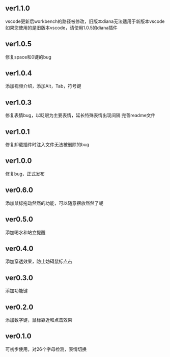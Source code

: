 ## ver1.1.0
vscode更新后workbench的路径被修改，旧版本diana无法适用于新版本vscode
如果您使用的是旧版本vscode，请使用1.0.5的diana插件
## ver1.0.5
修复space和0键的bug
## ver1.0.4
添加视频介绍，添加Alt，Tab，符号键
## ver1.0.3
修复表情bug，以眨眼为主要表情，延长特殊表情出现间隔
完善readme文件
## ver1.0.1
修复卸载插件时注入文件无法被删除的bug
## ver1.0.0
修复bug，正式发布
## ver0.6.0
添加鼠标拖动然然的功能，可以随意摆放然然了呢
## ver0.5.0
添加喝水和站立提醒
## ver0.4.0
添加穿透效果，防止妨碍鼠标点击
## ver0.3.0
添加功能键
## ver0.2.0
添加数字键，鼠标靠近和点击效果
## ver0.1.0
可初步使用，对26个字母检测，表情切换